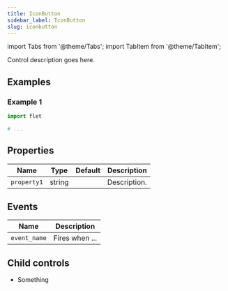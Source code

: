 ```yaml
---
title: IconButton
sidebar_label: IconButton
slug: iconbutton
---
```


import Tabs from '@theme/Tabs';
import TabItem from '@theme/TabItem';

Control description goes here.

## Examples

### Example 1

<Tabs groupId="language">
  <TabItem value="python" label="Python" default>

```python
import flet

# ...
```
  </TabItem>
</Tabs>

## Properties

| Name          | Type    | Default | Description |
| ------------- | ------- | ------- | ----------- |
| `property1`   | string  |         | Description. |

## Events

| Name      | Description |
| --------- | ----------- |
| `event_name` | Fires when ... |

## Child controls

* Something
